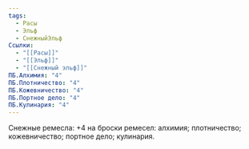 ```yaml
---
tags:
  - Расы
  - Эльф
  - СнежныйЭльф
Ссылки:
  - "[[Расы]]"
  - "[[Эльф]]"
  - "[[Снежный эльф]]"
ПБ.Алхимия: "4"
ПБ.Плотничество: "4"
ПБ.Кожевничество: "4"
ПБ.Портное дело: "4"
ПБ.Кулинария: "4"
---
```

Снежные ремесла:
+4 на броски ремесел: алхимия; плотничество; кожевничество; портное дело; кулинария.









